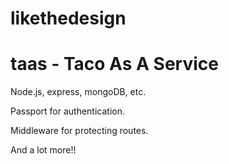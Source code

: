 # likethedesign
# taas - Taco As A Service

Node.js, express, mongoDB, etc.

Passport for authentication. 

Middleware for protecting routes.

And a lot more!!

